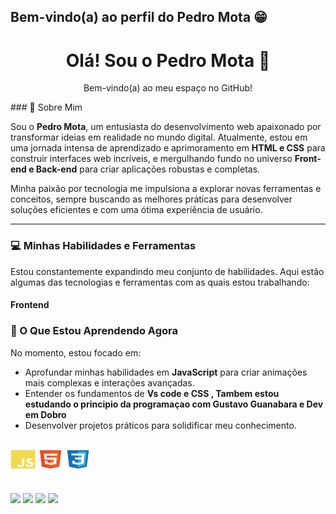 ## Bem-vindo(a) ao perfil do Pedro Mota  😁

 <div align="center">
  
  <h1>Olá! Sou o Pedro Mota 👋</h1>
  <p>Bem-vindo(a) ao meu espaço no GitHub!</p>
</div>
### 🚀 Sobre Mim

Sou o **Pedro Mota**, um entusiasta do desenvolvimento web apaixonado por transformar ideias em realidade no mundo digital. Atualmente, estou em uma jornada intensa de aprendizado e aprimoramento em **HTML e CSS** para construir interfaces web incríveis, e mergulhando fundo no universo **Front-end e Back-end** para criar aplicações robustas e completas.

Minha paixão por tecnologia me impulsiona a explorar novas ferramentas e conceitos, sempre buscando as melhores práticas para desenvolver soluções eficientes e com uma ótima experiência de usuário.

---

### 💻 Minhas Habilidades e Ferramentas

Estou constantemente expandindo meu conjunto de habilidades. Aqui estão algumas das tecnologias e ferramentas com as quais estou trabalhando:

#### Frontend
### 🌱 O Que Estou Aprendendo Agora

No momento, estou focado em:

* Aprofundar minhas habilidades em **JavaScript** para criar animações mais complexas e interações avançadas.
* Entender os fundamentos de **Vs code e CSS , Tambem estou estudando o principio da programaçao com Gustavo Guanabara e Dev em Dobro**
* Desenvolver projetos práticos para solidificar meu conhecimento.
    
<div style="display: inline_block"><br>
  <img align="center" alt="Js" height="30" width="40" src="https://raw.githubusercontent.com/devicons/devicon/master/icons/javascript/javascript-plain.svg">
  <img align="center" alt="HTML" height="30" width="40" src="https://raw.githubusercontent.com/devicons/devicon/master/icons/html5/html5-original.svg">
  <img align="center" alt="CSS" height="30" width="40" src="https://raw.githubusercontent.com/devicons/devicon/master/icons/css3/css3-original.svg">
</div>
 
<br>
 
### 
 
<div>
  <a href="https://www.instagram.com/pedromotafarias?igsh=MTlrdTJ5aTFmNWQ4bA%3D%3D&utm_source=qr" target="_blank"><img src="https://img.shields.io/badge/-Instagram-%23E4405F?style=for-the-badge&logo=instagram&logoColor=white" target="_blank"></a>
 <a href="https://discord.com/channels/@me" target="_blank"><img src="https://img.shields.io/badge/Discord-7289DA?style=for-the-badge&logo=discord&logoColor=white" target="_blank"></a>
  <a href = "https://mail.google.com/mail/u/2/?ogbl#inbox"><img src="https://img.shields.io/badge/-Gmail-%23333?style=for-the-badge&logo=gmail&logoColor=white" target="_blank"></a>
  <a href="https://www.linkedin.com/in/pedro-mota-51a66a181/" target="_blank"><img src="https://img.shields.io/badge/-LinkedIn-%230077B5?style=for-the-badge&logo=linkedin&logoColor=white" target="_blank"></a>
</div>
